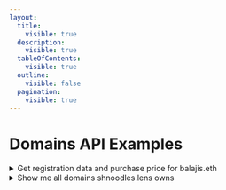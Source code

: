 ```yaml
---
layout:
  title:
    visible: true
  description:
    visible: true
  tableOfContents:
    visible: true
  outline:
    visible: false
  pagination:
    visible: true
---
```


# Domains API Examples

<details>

<summary>Get registration data and purchase price for balajis.eth</summary>

```graphql
query MyQuery {
  Domains(input: {filter: {name: {_eq: "balajis.eth"}}, blockchain: ethereum}) {
    Domain {
      registrationCost
      paymentTokenCostInUSDC
      registrationCostInUSDC
      registrationCostInNativeToken
      resolvedAddress
      isPrimary
      name
      owner
      paymentToken {
        address
        chainId
        decimals
        lastTransferBlock
        lastTransferHash
        name
        tokenBalances {
          amount
          blockchain
        }
      }
    }
  }
}
```

</details>

<details>

<summary>Show me all domains shnoodles.lens owns</summary>

```graphql
query domainsOwned {
  Domains(input: {filter: {owner: {_eq: "shnoodles.lens"}}, blockchain: ethereum}) {
    Domain {
      name
      blockchain
      dappName
    }
  }
}
```

</details>
